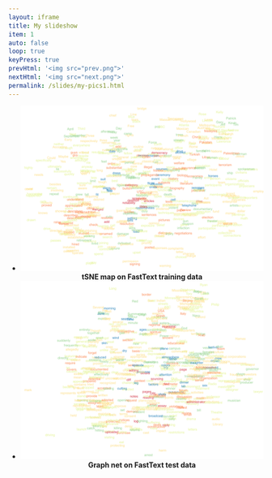```yaml
---
layout: iframe
title: My slideshow
item: 1
auto: false
loop: true
keyPress: true
prevHtml: '<img src="prev.png">'
nextHtml: '<img src="next.png">'
permalink: /slides/my-pics1.html
---
```


* ![Train](fasttext/fasttext_train.png) <center><b>tSNE map on FastText training data</b></center>
* ![Test](fasttext/fasttext_graph_net.png) <center><b>Graph net on FastText test data</b></center>
